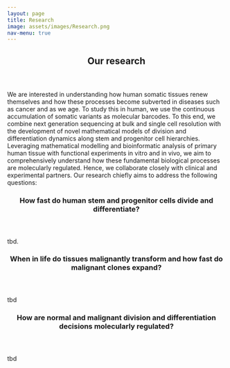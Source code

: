 ```yaml
---
layout: page
title: Research
image: assets/images/Research.png
nav-menu: true
---
```


<!-- Main -->
<div id="main" class="alt">


<!-- One -->
<section id="one">
	<div class="inner">
		<header class="major">
			<h2>Our research</h2>
		</header>
		<p>We are interested in understanding how human somatic tissues renew themselves and how these processes become subverted in diseases such as cancer and as we age. To study this in human, we use the continuous accumulation of somatic variants as molecular barcodes. To this end, we combine next generation sequencing at bulk and single cell resolution with the development of novel mathematical models of division and differentiation dynamics along stem and progenitor cell hierarchies. Leveraging mathematical modelling and bioinformatic analysis of primary human tissue with functional experiments in vitro and in vivo, we aim to comprehensively understand how these fundamental biological processes are molecularly regulated. Hence, we collaborate closely with clinical and experimental partners. Our research chiefly aims to address the following questions:
</p>
	</div>
</section>

<!-- Two -->
<section id="two" class="inner">
	<section>
		<a href="generic.html" class="image">
			<!--img src="{% link assets/images/pic08.jpg %}" alt="" data-position="center center" /-->
		</a>
		<div class="content">
			<div class="inner">
				<header class="major">
					<h3>How fast do human stem and progenitor cells divide and differentiate?</h3>
				</header>
				<p>tbd.</p>
			</div>
		</div>
	</section>
	<section>
		<a href="generic.html" class="image">
			<!--img src="{% link assets/images/pic09.jpg %}" alt="" data-position="top center" /-->
		</a>
		<div class="content">
			<div class="inner">
				<header class="major">
					<h3>When in life do tissues malignantly transform and how fast do malignant clones expand?</h3>
				</header>
				<p>tbd</p>
			</div>
		</div>
	</section>
		<section>
		<a href="generic.html" class="image">
			<!--img src="{% link assets/images/pic09.jpg %}" alt="" data-position="top center" /-->
		</a>
		<div class="content">
			<div class="inner">
				<header class="major">
					<h3>How are normal and malignant division and differentiation decisions molecularly regulated?</h3>
				</header>
				<p>tbd</p>
			</div>
		</div>
	</section></section>
</div>
